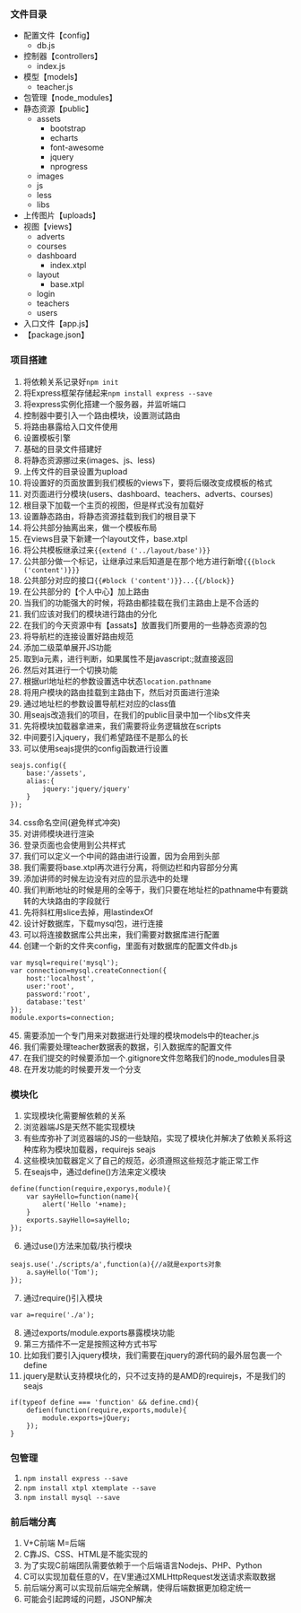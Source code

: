 ### 文件目录
- 配置文件【config】
    + db.js
- 控制器【controllers】
    + index.js
- 模型【models】
    + teacher.js
- 包管理【node_modules】
- 静态资源【public】
    + assets
        * bootstrap
        * echarts
        * font-awesome
        * jquery
        * nprogress
    + images
    + js
    + less
    + libs
- 上传图片【uploads】
- 视图【views】
    + adverts
    + courses
    + dashboard 
        * index.xtpl
    + layout
        * base.xtpl
    + login
    + teachers
    + users
- 入口文件【app.js】
- 【package.json】

### 项目搭建
1. 将依赖关系记录好`npm init`
2. 将Express框架存储起来`npm install express --save`
3. 将express实例化搭建一个服务器，并监听端口
4. 控制器中要引入一个路由模块，设置测试路由
5. 将路由暴露给入口文件使用
6. 设置模板引擎
7. 基础的目录文件搭建好
8. 将静态资源挪过来(images、js、less)
9. 上传文件的目录设置为upload
10. 将设置好的页面放置到我们模板的views下，要将后缀改变成模板的格式
11. 对页面进行分模块(users、dashboard、teachers、adverts、courses)
12. 根目录下加载一个主页的视图，但是样式没有加载好
13. 设置静态路由，将静态资源挂载到我们的根目录下
14. 将公共部分抽离出来，做一个模板布局
15. 在views目录下新建一个layout文件，base.xtpl
16. 将公共模板继承过来`{{extend ('../layout/base')}}`
17. 公共部分做一个标记，让继承过来后知道是在那个地方进行新增`{{{block ('content')}}}`
18. 公共部分对应的接口`{{#block ('content')}}...{{/block}}`
19. 在公共部分的【个人中心】加上路由
20. 当我们的功能强大的时候，将路由都挂载在我们主路由上是不合适的
21. 我们应该对我们的模块进行路由的分化
22. 在我们的今天资源中有【assats】放置我们所要用的一些静态资源的包
23. 将导航栏的连接设置好路由规范
24. 添加二级菜单展开JS功能
25. 取到a元素，进行判断，如果属性不是javascript:;就直接返回
26. 然后对其进行一个切换功能
27. 根据url地址栏的参数设置选中状态`location.pathname`
28. 将用户模块的路由挂载到主路由下，然后对页面进行渲染
29. 通过地址栏的参数设置导航栏对应的class值
30. 用seajs改造我们的项目，在我们的public目录中加一个libs文件夹
31. 先将模块加载器拿进来，我们需要将业务逻辑放在scripts
32. 中间要引入jquery，我们希望路径不是那么的长
33. 可以使用seajs提供的config函数进行设置
```
seajs.config({
    base:'/assets',
    alias:{
        jquery:'jquery/jquery'
    }
});
```
34. css命名空间(避免样式冲突)
35. 对讲师模块进行渲染
36. 登录页面也会使用到公共样式
37. 我们可以定义一个中间的路由进行设置，因为会用到头部
38. 我们需要将base.xtpl再次进行分离，将侧边栏和内容部分分离
39. 添加讲师的时候左边没有对应的显示选中的处理
40. 我们判断地址的时候是用的全等于，我们只要在地址栏的pathname中有要跳转的大块路由的字段就行
41. 先将斜杠用slice去掉，用lastindexOf
42. 设计好数据库，下载mysql包，进行连接
43. 可以将连接数据库公共出来，我们需要对数据库进行配置
44. 创建一个新的文件夹config，里面有对数据库的配置文件db.js
```
var mysql=require('mysql');
var connection=mysql.createConnection({
    host:'localhost',
    user:'root',
    password:'root',
    database:'test'
});
module.exports=connection;
```
45. 需要添加一个专门用来对数据进行处理的模块models中的teacher.js
46. 我们需要处理teacher数据表的数据，引入数据库的配置文件
47. 在我们提交的时候要添加一个.gitignore文件忽略我们的node_modules目录
48. 在开发功能的时候要开发一个分支

### 模块化
1. 实现模块化需要解依赖的关系
2. 浏览器端JS是天然不能实现模块
3. 有些库弥补了浏览器端的JS的一些缺陷，实现了模块化并解决了依赖关系将这种库称为模块加载器，requirejs seajs
4. 这些模块加载器定义了自己的规范，必须遵照这些规范才能正常工作
5. 在seajs中，通过define()方法来定义模块
```
define(function(require,exporys,module){
    var sayHello=function(name){
        alert('Hello '+name);
    }
    exports.sayHello=sayHello;
});
```
6. 通过use()方法来加载/执行模块
```
seajs.use('./scripts/a',function(a){//a就是exports对象
    a.sayHello('Tom');
});
```
7. 通过require()引入模块
```
var a=require('./a');
```
8. 通过exports/module.exports暴露模块功能
9. 第三方插件不一定是按照这种方式书写
10. 比如我们要引入jquery模块，我们需要在jquery的源代码的最外层包裹一个define
11. jquery是默认支持模块化的，只不过支持的是AMD的requirejs，不是我们的seajs
```
if(typeof define === 'function' && define.cmd){
    defien(function(require,exports,module){
        module.exports=jQuery;
    });
}
```

### 包管理
1. `npm install express --save`
2. `npm install xtpl xtemplate --save` 
3. `npm install mysql --save` 

### 前后端分离
1. V+C前端 M=后端
2. C靠JS、CSS、HTML是不能实现的
3. 为了实现C前端团队需要依赖于一个后端语言Nodejs、PHP、Python
4. C可以实现加载任意的V，在V里通过XMLHttpRequest发送请求索取数据
5. 前后端分离可以实现前后端完全解耦，使得后端数据更加稳定统一
6. 可能会引起跨域的问题，JSONP解决
